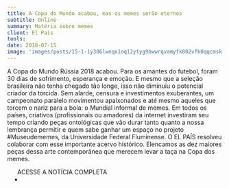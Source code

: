 ```yaml
---
title: A Copa do Mundo acabou, mas os memes serão eternos
subtitle: Online
summary: Matéria sobre memes
client: El País
tools: 
date: 2018-07-15
image: 'images/posts/15-1-1y306lwnqx1oq12ytyg9bwwrqvamyfk802vfk0qqcmsk.png'
---
```


A Copa do Mundo Rússia 2018 acabou. Para os amantes do futebol, foram 30 dias de sofrimento, esperança e emoção. E mesmo que a seleção brasileira não tenha chegado tão longe, isso não diminuiu o potencial criador da torcida. Sem alarde, censura e investimentos exuberantes, um campeonato paralelo movimentou apaixonados e até mesmo aqueles que torcem o nariz para a bola: o Mundial informal de memes. Em todos os países, criativos (profissionais ou amadores) da internet investiram seu tempo criando peças ontológicas que vão durar tanto quanto a nossa lembrança permitir e quem sabe ganhar um espaço no projeto #Museudememes, da Universidade Federal Fluminense. O EL PAÍS resolveu colaborar com esse importante acervo histórico. Elencamos as dez maiores peças dessa arte contemporânea que merecem levar a taça na Copa dos memes.

<div class="post__share"><ul class="share__list list-reset">ACESSE A NOTÍCIA COMPLETA<li class="share__item" style="margin-left: 10px"><a class="share__link share__facebook" style="background: #fa5657" href="https://brasil.elpais.com/brasil/2018/07/13/deportes/1531506906_859443.html" title="Link" rel="nofollow"><i class="fa-solid fa-link"></i></a></li></ul></div>
<!-- <div class="gallery-box"><div class="gallery"><img src="/clipping/images/example-1.jpg" loading="lazy" alt="Project"><img src="/clipping/images/example-2.jpg" loading="lazy" alt="Project"></div><em>Gallery / <a href="https://www.freepik.com/" target="_blank">Freepic</a></em></div> -->
